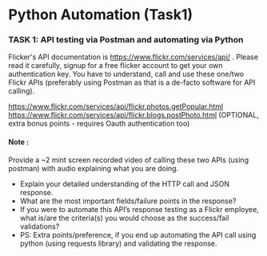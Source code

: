 # Python Automation (Task1)


### TASK 1:  API testing via Postman and automating via Python

Flicker's API documentation is https://www.flickr.com/services/api/ . Please read it carefully, signup for a free flicker account to get your own authentication key. You have to understand, call and use these one/two Flickr APIs (preferably using Postman as that is a de-facto software for API calling).

https://www.flickr.com/services/api/flickr.photos.getPopular.html
https://www.flickr.com/services/api/flickr.blogs.postPhoto.html (OPTIONAL, extra bonus points - requires Oauth authentication too)

#### Note :

Provide a ~2 mint screen recorded video of calling these two APIs (using postman) with audio explaining what you are doing.

- Explain your detailed understanding of the HTTP call and JSON response.
- What are the most important fields/failure points in the response?
- If you were to automate this API’s response testing as a Flickr employee, what is/are the criteria(s) you would choose as the success/fail validations?
- PS: Extra points/preference, if you end up automating the API call using python (using requests library) and validating the response.
